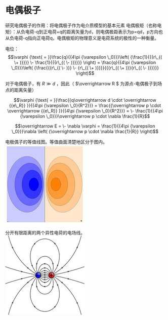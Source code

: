 # 电偶极子

研究电偶极子的作用：将电偶极子作为电介质模型的基本元素
电偶极矩（也称电矩）：从负电荷-q到正电荷+q的距离矢量为d，则电偶极距表示为p=qd，p方向也从负电荷-q指向正电荷q，电偶极矩的物理意义是电荷系统的极性的一种衡量。

电位：
$$\varphi {\text{ = }}\frac{q}{{4\pi {\varepsilon \_0}}}\left( {\frac{1}{{{r\_{( \+ )}}}} \- \frac{1}{{{r\_{( \- )}}}}} \right) = \frac{q}{{4\pi {\varepsilon \_0}}}\left( {\frac{{{r\_{( \- )}} \- {r\_{( \+ )}}}}{{{r\_{( \+ )}}{r\_{( \- )}}}}} \right)$$

对于电偶极子，有 $R \gg d$ ，因此（ $\overrightarrow R $ 为源点-电偶极子到场点的距离矢量）

$$\varphi {\text{ = }}\frac{{q\overrightarrow d  \cdot \overrightarrow {{e\_R}} }}{{4\pi {\varepsilon \_0}{R^2}}} = \frac{{\overrightarrow p  \cdot \overrightarrow {{e\_R}} }}{{4\pi {\varepsilon \_0}{R^2}}} =  \- \frac{1}{{4\pi {\varepsilon \_0}}}\overrightarrow p  \cdot \nabla \frac{1}{R}$$

$$\overrightarrow E  =  \- \nabla \varphi  = \frac{1}{{4\pi {\varepsilon \_0}}}\nabla \left( {\overrightarrow p  \cdot \nabla \frac{1}{R}} \right)$$


电极偶子的等值线图。等值曲面清楚地区分于图内。
![](电偶极子_files/0.jpg)


分开有限距离的两个异性电荷的电场线。
![](电偶极子_files/1.jpg)



